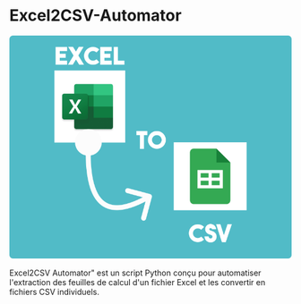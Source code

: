 # Excel2CSV-Automator

![alt text](./Excel2Csv.svg)

Excel2CSV Automator" est un script Python conçu pour automatiser l'extraction des feuilles de calcul d'un fichier Excel et les convertir en fichiers CSV individuels. 
